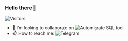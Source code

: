 ### Hello there 🔭

![Visitors](https://img.shields.io/github/followers/pavivin?style=social)

- 👯 I’m looking to collaborate on ![Automigrate SQL tool](https://pavivin/sql-migrate)
- 📫 How to reach me: ![Telegram](https://t.me/pavivin)
<!--
**Pavivin/pavivin** is a ✨ _special_ ✨ repository because its `README.md` (this file) appears on your GitHub profile.

Here are some ideas to get you started:

- 🔭 I’m currently working on ...
- 🌱 I’m currently learning ...

- 🤔 I’m looking for help with ...
- 💬 Ask me about ...

- 😄 Pronouns: ...
- ⚡ Fun fact: ...
-->
